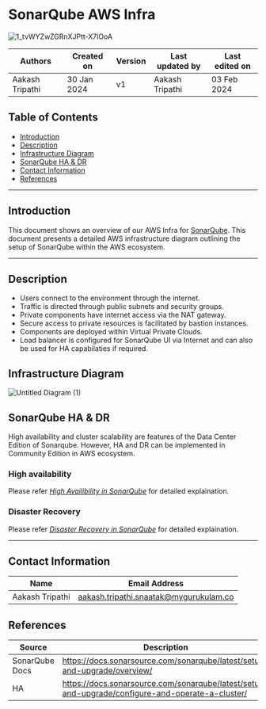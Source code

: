 
# SonarQube AWS Infra
![1_tvWYZwZGRnXJPtt-X7lOoA](https://github.com/avengers-p7/Documentation/assets/156056344/95180069-054e-4980-8d90-dc7e3e856d8c)

|   Authors        |  Created on   |  Version   | Last updated by | Last edited on |
| -----------------| --------------| -----------|---------------- | -------------- |
| Aakash Tripathi | 30 Jan 2024   |     v1     | Aakash Tripathi | 03 Feb 2024    |


## Table of Contents

+ [Introduction](#introduction)
+ [Description](#description)
+ [Infrastructure Diagram](#infrastructure-diagram)
+ [SonarQube HA & DR](#sonarqube-ha--dr)
+ [Contact Information](#contact-information)
+ [References](#References)

***
## Introduction
This document shows an overview of our AWS Infra for [SonarQube](https://github.com/avengers-p7/Documentation/blob/main/Application_CI/Design/07-%20Sonarqube/README.md). This document presents a detailed AWS infrastructure diagram outlining the setup of SonarQube within the AWS ecosystem. 

***
## Description

* Users connect to the environment through the internet.
* Traffic is directed through public subnets and security groups.
* Private components have internet access via the NAT gateway.
* Secure access to private resources is facilitated by bastion instances.
* Components are deployed within Virtual Private Clouds.
* Load balancer is configured for SonarQube UI via Internet and can also be used for HA capabilaties if required. 


## Infrastructure Diagram


![Untitled Diagram (1)](https://github.com/avengers-p7/Documentation/assets/156056344/dff0b602-eaaa-427b-a793-e0db9441d902)



## SonarQube HA & DR 
High availability and cluster scalability are features of the Data Center Edition of Sonarqube. However, HA and DR can be implemented in Community Edition in AWS ecosystem. 

### High availability
Please refer [*High Availibility in SonarQube*](https://github.com/avengers-p7/Documentation/blob/main/Application_CI/Design/07-%20Sonarqube/HA/README.md) for detailed explaination.

### Disaster Recovery
Please refer [*Disaster Recovery in SonarQube*](https://github.com/avengers-p7/Documentation/blob/main/Application_CI/Design/07-%20Sonarqube/DR/README.md) for detailed explaination.

***

## Contact Information

|  Name                     |        	Email Address           |
| ------------              | --------------------------------|
| Aakash Tripathi              |  aakash.tripathi.snaatak@mygurukulam.co       |  

## References

|  Source                                                                                 |        Description                 |
| ------------                                                                            | -----------------------            |
| SonarQube Docs                                                                          | https://docs.sonarsource.com/sonarqube/latest/setup-and-upgrade/overview/       |  
| HA | https://docs.sonarsource.com/sonarqube/latest/setup-and-upgrade/configure-and-operate-a-cluster/ |
